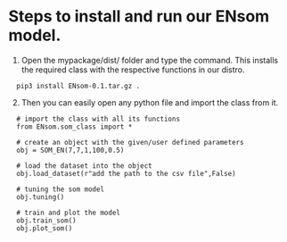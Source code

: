 # Steps to install and run our ENsom model.
1. Open the mypackage/dist/ folder and type the command. This installs the required class with the respective functions in our distro.
```
  pip3 install ENsom-0.1.tar.gz .
```
2. Then you can easily open any python file and import the class from it.
```
  # import the class with all its functions
  from ENsom.som_class import *
  
  # create an object with the given/user defined parameters
  obj = SOM_EN(7,7,1,100,0.5)
  
  # load the dataset into the object
  obj.load_dataset(r"add the path to the csv file",False)
  
  # tuning the som model
  obj.tuning()
 
  # train and plot the model
  obj.train_som()
  obj.plot_som()
```
